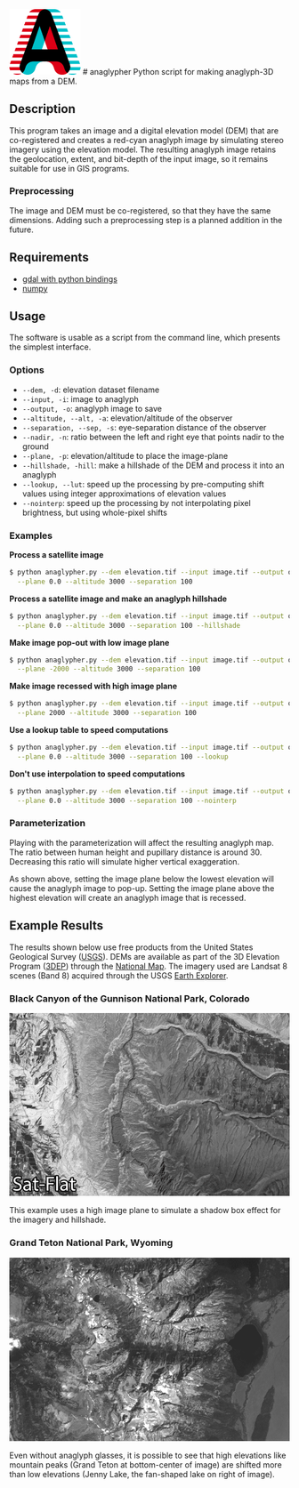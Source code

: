 <img src="images/anaglypher_logo_large.png" width=128>
# anaglypher
Python script for making anaglyph-3D maps from a DEM.

## Description
This program takes an image and a digital elevation model (DEM) that are
co-registered and creates a red-cyan anaglyph image by simulating stereo
imagery using the elevation model. The resulting anaglyph image retains the
geolocation, extent, and bit-depth of the input image, so it remains suitable for
use in GIS programs.

### Preprocessing
The image and DEM must be co-registered, so that they have the same dimensions.
Adding such a preprocessing step is a planned addition in the future.

## Requirements
* [gdal with python bindings](http://www.gdal.org/)
* [numpy](http://www.numpy.org/)

## Usage
The software is usable as a script from the command line, which presents the simplest interface.

### Options
* `--dem, -d`: elevation dataset filename
* `--input, -i`: image to anaglyph
* `--output, -o`: anaglyph image to save
* `--altitude, --alt, -a`: elevation/altitude of the observer
* `--separation, --sep, -s`: eye-separation distance of the observer
* `--nadir, -n`: ratio between the left and right eye that points nadir to the ground
* `--plane, -p`: elevation/altitude to place the image-plane
* `--hillshade, -hill`: make a hillshade of the DEM and process it into an anaglyph
* `--lookup, --lut`: speed up the processing by pre-computing shift values using integer approximations of elevation values
* `--nointerp`: speed up the processing by not interpolating pixel brightness, but using whole-pixel shifts

### Examples
**Process a satellite image**
```bash
$ python anaglypher.py --dem elevation.tif --input image.tif --output output.tif \
  --plane 0.0 --altitude 3000 --separation 100
```

**Process a satellite image and make an anaglyph hillshade**
```bash
$ python anaglypher.py --dem elevation.tif --input image.tif --output output.tif \
  --plane 0.0 --altitude 3000 --separation 100 --hillshade
```

**Make image pop-out with low image plane**
```bash
$ python anaglypher.py --dem elevation.tif --input image.tif --output output.tif \
  --plane -2000 --altitude 3000 --separation 100
```

**Make image recessed with high image plane**
```bash
$ python anaglypher.py --dem elevation.tif --input image.tif --output output.tif \
  --plane 2000 --altitude 3000 --separation 100
```

**Use a lookup table to speed computations**
```bash
$ python anaglypher.py --dem elevation.tif --input image.tif --output output.tif \
  --plane 0.0 --altitude 3000 --separation 100 --lookup
```

**Don't use interpolation to speed computations**
```bash
$ python anaglypher.py --dem elevation.tif --input image.tif --output output.tif \
  --plane 0.0 --altitude 3000 --separation 100 --nointerp
```

### Parameterization
Playing with the parameterization will affect the resulting anaglyph map.
The ratio between human height and pupillary distance is around 30.
Decreasing this ratio will simulate higher vertical exaggeration.

As shown above, setting the image plane below the lowest elevation will cause
the anaglyph image to pop-up.
Setting the image plane above the highest elevation will create an anaglyph
image that is recessed.

## Example Results
The results shown below use free products from the United States Geological Survey ([USGS](https://www.usgs.gov/)). DEMs are available as part of the 3D Elevation Program ([3DEP](http://nationalmap.gov/3DEP/index.html)) through the [National Map](http://viewer.nationalmap.gov/basic/?basemap=b1&category=ned,nedsrc&title=3DEP%20View). The imagery used are Landsat 8 scenes (Band 8) acquired through the USGS [Earth Explorer](http://earthexplorer.usgs.gov/).

### Black Canyon of the Gunnison National Park, Colorado
![Black Canyon](images/black_canyon_3sec.gif)

This example uses a high image plane to simulate a shadow box effect for the imagery and hillshade.

### Grand Teton National Park, Wyoming
![Grand Teton](images/tetons_1sec.gif)

Even without anaglyph glasses, it is possible to see that high elevations like mountain peaks (Grand Teton at bottom-center of image) are shifted more than low elevations (Jenny Lake, the fan-shaped lake on right of image).
